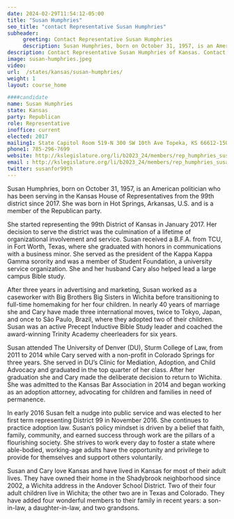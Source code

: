 ```yaml
---
date: 2024-02-29T11:54:12-05:00
title: "Susan Humphries"
seo_title: "contact Representative Susan Humphries"
subheader:
     greeting: Contact Representative Susan Humphries
     description: Susan Humphries, born on October 31, 1957, is an American politician who has been serving in the Kansas House of Representatives from the 99th district since 2017. She was born in Hot Springs, Arkansas, U.S. and is a member of the Republican party.
description: Contact Representative Susan Humphries of Kansas. Contact information for Susan Humphries includes email address, phone number, and mailing address.
image: susan-humphries.jpeg
video:
url:  /states/kansas/susan-humphries/
weight: 1
layout: course_home

####candidate
name: Susan Humphries
state: Kansas
party: Republican
role: Representative
inoffice: current
elected: 2017
mailing1: State Capitol Room 519-N 300 SW 10th Ave Topeka, KS 66612-1504
phone1: 785-296-7699
website: http://kslegislature.org/li/b2023_24/members/rep_humphries_susan_1/
email : http://kslegislature.org/li/b2023_24/members/rep_humphries_susan_1/
twitter: susanfor99th
---
```


Susan Humphries, born on October 31, 1957, is an American politician who has been serving in the Kansas House of Representatives from the 99th district since 2017. She was born in Hot Springs, Arkansas, U.S. and is a member of the Republican party.

She started representing the 99th District of Kansas in January 2017. Her decision to serve the district was the culmination of a lifetime of organizational involvement and service. Susan received a B.F.A. from TCU, in Fort Worth, Texas, where she graduated with honors in communications with a business minor. She served as the president of the Kappa Kappa Gamma sorority and was a member of Student Foundation, a university service organization. She and her husband Cary also helped lead a large campus Bible study.

After three years in advertising and marketing, Susan worked as a caseworker with Big Brothers Big Sisters in Wichita before transitioning to full-time homemaking for her four children. In nearly 40 years of marriage she and Cary have made three international moves, twice to Tokyo, Japan, and once to São Paulo, Brazil, where they adopted two of their children. Susan was an active Precept Inductive Bible Study leader and coached the award-winning Trinity Academy cheerleaders for six years.

Susan attended The University of Denver (DU), Sturm College of Law, from 2011 to 2014 while Cary served with a non-profit in Colorado Springs for three years. She served in DU’s Clinic for Mediation, Adoption, and Child Advocacy and graduated in the top quarter of her class. After her graduation she and Cary made the deliberate decision to return to Wichita. She was admitted to the Kansas Bar Association in 2014 and began working as an adoption attorney, advocating for children and families in need of permanence.

In early 2016 Susan felt a nudge into public service and was elected to her first term representing District 99 in November 2016. She continues to practice adoption law. Susan’s policy mindset is driven by a belief that faith, family, community, and earned success through work are the pillars of a flourishing society. She strives to work every day to foster a state where able-bodied, working-age adults have the opportunity and privilege to provide for themselves and support others voluntarily.

Susan and Cary love Kansas and have lived in Kansas for most of their adult lives. They have owned their home in the Shadybrook neighborhood since 2002, a Wichita address in the Andover School District. Two of their four adult children live in Wichita; the other two are in Texas and Colorado. They have added four wonderful members to their family in recent years: a son-in-law, a daughter-in-law, and two grandsons.
